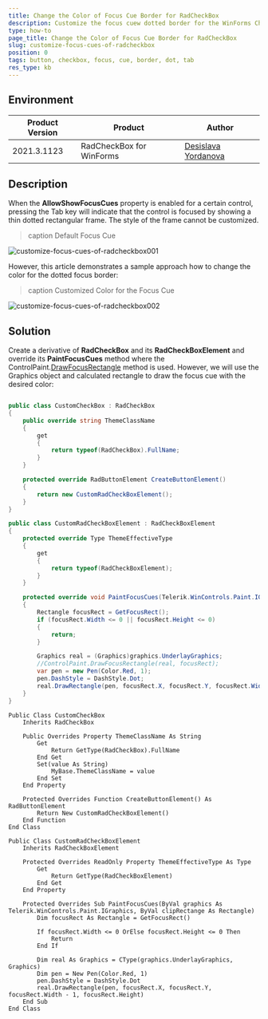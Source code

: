 ```yaml
---
title: Change the Color of Focus Cue Border for RadCheckBox
description: Customize the focus cuew dotted border for the WinForms CheckBox.
type: how-to
page_title: Change the Color of Focus Cue Border for RadCheckBox
slug: customize-focus-cues-of-radcheckbox
position: 0
tags: button, checkbox, focus, cue, border, dot, tab
res_type: kb
---
```


## Environment
 
|Product Version|Product|Author|
|----|----|----|
|2021.3.1123|RadCheckBox for WinForms|[Desislava Yordanova](https://www.telerik.com/blogs/author/desislava-yordanova)|
 
## Description

When the **AllowShowFocusCues** property is enabled for a certain control, pressing the Tab key will indicate that the control is focused by showing a thin dotted rectangular frame. The style of the frame cannot be customized.

>caption Default Focus Cue

![customize-focus-cues-of-radcheckbox001](images/customize-focus-cues-of-radcheckbox001.png)

However, this article demonstrates a sample approach how to change the color for the dotted focus border:

>caption Customized Color for the Focus Cue

![customize-focus-cues-of-radcheckbox002](images/customize-focus-cues-of-radcheckbox002.png)

 
## Solution 

Create a derivative of **RadCheckBox** and its **RadCheckBoxElement** and override its **PaintFocusCues** method where the ControlPaint.[DrawFocusRectangle](https://docs.microsoft.com/en-us/dotnet/api/system.windows.forms.controlpaint.drawfocusrectangle?view=windowsdesktop-6.0) method is used. However, we will use the Graphics object and calculated rectangle to draw the focus cue with the desired color:

````C#

public class CustomCheckBox : RadCheckBox
{
    public override string ThemeClassName  
    { 
        get 
        { 
            return typeof(RadCheckBox).FullName;  
        }
    }

    protected override RadButtonElement CreateButtonElement()
    {
        return new CustomRadCheckBoxElement();
    }
}

public class CustomRadCheckBoxElement : RadCheckBoxElement
{
    protected override Type ThemeEffectiveType     
    { 
        get    
        { 
            return typeof(RadCheckBoxElement);     
        }
    }

    protected override void PaintFocusCues(Telerik.WinControls.Paint.IGraphics graphics, Rectangle clipRectange)
    {
        Rectangle focusRect = GetFocusRect();
        if (focusRect.Width <= 0 || focusRect.Height <= 0)
        {
            return;
        }

        Graphics real = (Graphics)graphics.UnderlayGraphics;
        //ControlPaint.DrawFocusRectangle(real, focusRect);
        var pen = new Pen(Color.Red, 1);
        pen.DashStyle = DashStyle.Dot;
        real.DrawRectangle(pen, focusRect.X, focusRect.Y, focusRect.Width-1, focusRect.Height);
    }
}

````
````VB.NET
Public Class CustomCheckBox
    Inherits RadCheckBox

    Public Overrides Property ThemeClassName As String
        Get
            Return GetType(RadCheckBox).FullName
        End Get
        Set(value As String)
            MyBase.ThemeClassName = value
        End Set
    End Property

    Protected Overrides Function CreateButtonElement() As RadButtonElement
        Return New CustomRadCheckBoxElement()
    End Function
End Class

Public Class CustomRadCheckBoxElement
    Inherits RadCheckBoxElement

    Protected Overrides ReadOnly Property ThemeEffectiveType As Type
        Get
            Return GetType(RadCheckBoxElement)
        End Get
    End Property

    Protected Overrides Sub PaintFocusCues(ByVal graphics As Telerik.WinControls.Paint.IGraphics, ByVal clipRectange As Rectangle)
        Dim focusRect As Rectangle = GetFocusRect()

        If focusRect.Width <= 0 OrElse focusRect.Height <= 0 Then
            Return
        End If

        Dim real As Graphics = CType(graphics.UnderlayGraphics, Graphics)
        Dim pen = New Pen(Color.Red, 1)
        pen.DashStyle = DashStyle.Dot
        real.DrawRectangle(pen, focusRect.X, focusRect.Y, focusRect.Width - 1, focusRect.Height)
    End Sub
End Class

````





 

 







    
   
  
    
 
